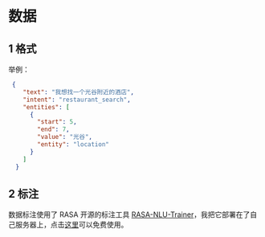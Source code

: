 # 数据

## 1 格式

举例：
```json
 {
    "text": "我想找一个光谷附近的酒店",
    "intent": "restaurant_search",
    "entities": [
      {
        "start": 5,
        "end": 7,
        "value": "光谷",
        "entity": "location"
      }
    ]
  }
```

## 2 标注

数据标注使用了 RASA 开源的标注工具 [RASA-NLU-Trainer](https://github.com/RasaHQ/rasa-nlu-trainer)，我把它部署在了自己服务器上，点击[这里](https://rasa.dovolopor.com)可以免费使用。
